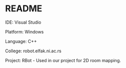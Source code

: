 # README

IDE: Visual Studio

Platform: Windows

Language: C++

College: robot.elfak.ni.ac.rs

Project: RBot - Used in our project for 2D room mapping.